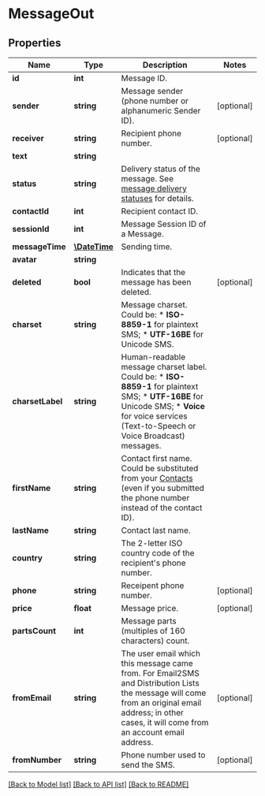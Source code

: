 # MessageOut

## Properties
Name | Type | Description | Notes
------------ | ------------- | ------------- | -------------
**id** | **int** | Message ID. | 
**sender** | **string** | Message sender (phone number or alphanumeric Sender ID). | [optional] 
**receiver** | **string** | Recipient phone number. | [optional] 
**text** | **string** |  | 
**status** | **string** | Delivery status of the message. See [message delivery statuses](http://docs.textmagictesting.com/#section/Delivery-status-codes) for details. | 
**contactId** | **int** | Recipient contact ID. | 
**sessionId** | **int** | Message Session ID of a Message. | 
**messageTime** | [**\DateTime**](\DateTime.md) | Sending time. | 
**avatar** | **string** |  | 
**deleted** | **bool** | Indicates that the message has been deleted. | [optional] 
**charset** | **string** | Message charset. Could be: *   **ISO-8859-1** for plaintext SMS; *   **UTF-16BE** for Unicode SMS. | 
**charsetLabel** | **string** | Human-readable message charset label. Could be: *   **ISO-8859-1** for plaintext SMS; *   **UTF-16BE** for Unicode SMS; *   **Voice** for voice services (Text-to-Speech or Voice Broadcast) messages. | 
**firstName** | **string** | Contact first name. Could be substituted from your [Contacts](http://docs.textmagictesting.com/#tag/Contacts) (even if you submitted the phone number instead of the contact ID). | 
**lastName** | **string** | Contact last name. | 
**country** | **string** | The 2-letter ISO country code of the recipient&#39;s phone number. | 
**phone** | **string** | Receipent phone number. | [optional] 
**price** | **float** | Message price. | [optional] 
**partsCount** | **int** | Message parts (multiples of 160 characters) count. | 
**fromEmail** | **string** | The user email which this message came from. For Email2SMS and Distribution Lists the message will come from an original email address; in other cases, it will come from an account email address. | [optional] 
**fromNumber** | **string** | Phone number used to send the SMS. | [optional] 

[[Back to Model list]](../README.md#documentation-for-models) [[Back to API list]](../README.md#documentation-for-api-endpoints) [[Back to README]](../README.md)


